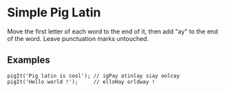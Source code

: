 # Simple Pig Latin
Move the first letter of each word to the end of it, then add "ay" to the end of the word. Leave punctuation marks untouched.
## Examples
```
pigIt('Pig latin is cool'); // igPay atinlay siay oolcay
pigIt('Hello world !');     // elloHay orldway !
```
